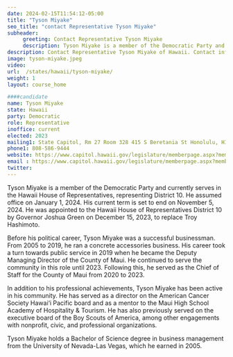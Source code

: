 ```yaml
---
date: 2024-02-15T11:54:12-05:00
title: "Tyson Miyake"
seo_title: "contact Representative Tyson Miyake"
subheader:
     greeting: Contact Representative Tyson Miyake
     description: Tyson Miyake is a member of the Democratic Party and currently serves in the Hawaii House of Representatives, representing District 10. He assumed office on January 1, 2024. His current term is set to end on November 5, 2024.
description: Contact Representative Tyson Miyake of Hawaii. Contact information for Tyson Miyake includes email address, phone number, and mailing address.
image: tyson-miyake.jpeg
video:
url:  /states/hawaii/tyson-miyake/
weight: 1
layout: course_home

####candidate
name: Tyson Miyake
state: Hawaii
party: Democratic
role: Representative
inoffice: current
elected: 2023
mailing1: State Capitol, Rm 27 Room 328 415 S Beretania St Honolulu, HI 96813
phone1: 808-586-9444
website: https://www.capitol.hawaii.gov/legislature/memberpage.aspx?member=294&year=2024/
email : https://www.capitol.hawaii.gov/legislature/memberpage.aspx?member=294&year=2024/
twitter:
---
```


Tyson Miyake is a member of the Democratic Party and currently serves in the Hawaii House of Representatives, representing District 10. He assumed office on January 1, 2024. His current term is set to end on November 5, 2024. He was appointed to the Hawaii House of Representatives District 10 by Governor Joshua Green on December 15, 2023, to replace Troy Hashimoto.

Before his political career, Tyson Miyake was a successful businessman. From 2005 to 2019, he ran a concrete accessories business. His career took a turn towards public service in 2019 when he became the Deputy Managing Director of the County of Maui. He continued to serve the community in this role until 2023. Following this, he served as the Chief of Staff for the County of Maui from 2020 to 2023.

In addition to his professional achievements, Tyson Miyake has been active in his community. He has served as a director on the American Cancer Society Hawai‘i Pacific board and as a mentor to the Maui High School Academy of Hospitality & Tourism. He has also previously served on the executive board of the Boy Scouts of America, among other engagements with nonprofit, civic, and professional organizations.

Tyson Miyake holds a Bachelor of Science degree in business management from the University of Nevada-Las Vegas, which he earned in 2005.
